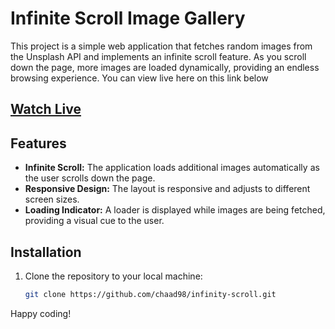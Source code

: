 # Infinite Scroll Image Gallery

This project is a simple web application that fetches random images from the Unsplash API and implements an infinite scroll feature. As you scroll down the page, more images are loaded dynamically, providing an endless browsing experience. You can view live here on this link below

## [Watch Live](https://chaad98.github.io/infinity-scroll/)

## Features

- **Infinite Scroll:** The application loads additional images automatically as the user scrolls down the page.
- **Responsive Design:** The layout is responsive and adjusts to different screen sizes.
- **Loading Indicator:** A loader is displayed while images are being fetched, providing a visual cue to the user.

## Installation

1. Clone the repository to your local machine:

   ```bash
   git clone https://github.com/chaad98/infinity-scroll.git
   ```

Happy coding!
